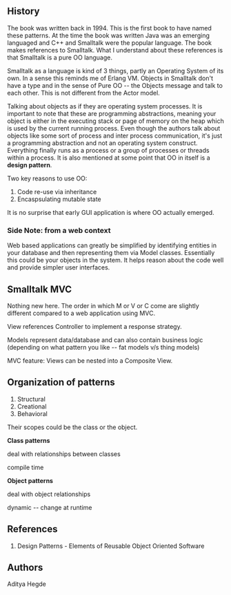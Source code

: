 ## History 

The book was written back in 1994. This is the first book to have named these patterns. At the time the book was written Java was an emerging languaged and C++ and Smalltalk were the popular language. The book makes references to Smalltalk. What I understand about these references is that Smalltalk is a pure OO language.

Smalltalk as a language is kind of 3 things, partly an Operating System of its own. In a sense this reminds me of Erlang VM. Objects in Smalltalk don't have a type and in the sense of Pure OO -- the Objects message and talk to each other. This is not different from the Actor model.

Talking about objects as if they are operating system processes. It is important to note that these are programming abstractions, meaning your object is either in the executing stack or page of memory on the heap which is used by the current running process. Even though the authors talk about objects like some sort of process and inter process communication, it's just a programming abstraction and not an operating system construct. Everything finally runs as a process or a group of processes or threads within a process. It is also mentioned at some point that OO in itself is a **design pattern**.

Two key reasons to use OO:
1. Code re-use via inheritance 
2. Encaspsulating mutable state 

It is no surprise that early GUI application is where OO actually emerged. 

### Side Note: from a web context 

Web based applications can greatly be simplified by identifying entities in your database and then representing them via Model classes. Essentially this could be your objects in the system. It helps reason about the code well and provide simpler user interfaces. 

## Smalltalk MVC 
Nothing new here. The order in which M or V or C come are slightly different compared to a web application using MVC. 

View references Controller to implement a response strategy. 

Models represent data/database and can also contain business logic (depending on what pattern you like -- fat models v/s thing models) 

MVC feature: Views can be nested into a Composite View.

## Organization of patterns 

1. Structural 
2. Creational 
3. Behavioral 

Their scopes could be the class or the object. 

**Class patterns** 

deal with relationships between classes

compile time

**Object patterns** 

deal with object relationships 

dynamic -- change at runtime 



## References 
1. Design Patterns - Elements of Reusable Object Oriented Software 

## Authors 
Aditya Hegde

